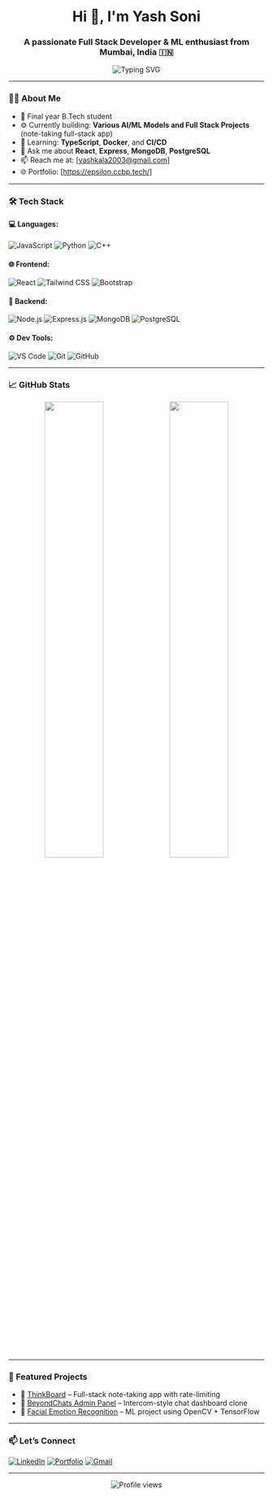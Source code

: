<h1 align="center">Hi 👋, I'm Yash Soni</h1>
<h3 align="center">A passionate Full Stack Developer & ML enthusiast from Mumbai, India 🇮🇳</h3>

<p align="center">
  <img src="https://readme-typing-svg.herokuapp.com?font=Fira+Code&size=20&pause=1000&color=00A8E8&center=true&vCenter=true&width=435&lines=Final+year+B.Tech+student;Full+Stack+%F0%9F%9A%80;Machine+Learning+%F0%9F%A4%96;Open+Source+Contributor" alt="Typing SVG" />
</p>

---

### 🧑‍💻 About Me

- 💼 Final year B.Tech student
- ⚙️ Currently building: **Various AI/ML Models and Full Stack Projects** (note-taking full-stack app)
- 🌱 Learning: **TypeScript**, **Docker**, and **CI/CD**
- 💬 Ask me about **React**, **Express**, **MongoDB**, **PostgreSQL**
- 📫 Reach me at: [yashkala2003@gmail.com]
- 🌐 Portfolio: [https://epsilon.ccbp.tech/]

---

### 🛠️ Tech Stack

#### 💻 Languages:
![JavaScript](https://img.shields.io/badge/-JavaScript-F7DF1E?logo=javascript&logoColor=black)
![Python](https://img.shields.io/badge/-Python-3776AB?logo=python&logoColor=white)
![C++](https://img.shields.io/badge/-C++-00599C?logo=c%2B%2B&logoColor=white)

#### 🌐 Frontend:
![React](https://img.shields.io/badge/-React-61DAFB?logo=react&logoColor=black)
![Tailwind CSS](https://img.shields.io/badge/-Tailwind%20CSS-06B6D4?logo=tailwindcss&logoColor=white)
![Bootstrap](https://img.shields.io/badge/-Bootstrap-7952B3?logo=bootstrap&logoColor=white)

#### 🔧 Backend:
![Node.js](https://img.shields.io/badge/-Node.js-339933?logo=node.js&logoColor=white)
![Express.js](https://img.shields.io/badge/-Express.js-000000?logo=express&logoColor=white)
![MongoDB](https://img.shields.io/badge/-MongoDB-47A248?logo=mongodb&logoColor=white)
![PostgreSQL](https://img.shields.io/badge/-PostgreSQL-4169E1?logo=postgresql&logoColor=white)

#### ⚙️ Dev Tools:
![VS Code](https://img.shields.io/badge/-VSCode-007ACC?logo=visual-studio-code&logoColor=white)
![Git](https://img.shields.io/badge/-Git-F05032?logo=git&logoColor=white)
![GitHub](https://img.shields.io/badge/-GitHub-181717?logo=github&logoColor=white)

---

### 📈 GitHub Stats

<p align="center">
  <img src="https://github-readme-stats.vercel.app/api?username=YashSoni2003&show_icons=true&theme=radical" width="48%" />
  <img src="https://github-readme-streak-stats.herokuapp.com/?user=YashSoni2003&theme=radical" width="48%" />
</p>

---

### 📌 Featured Projects

- 🔖 [ThinkBoard](https://github.com/YashSoni2003/ThinkBoard) – Full-stack note-taking app with rate-limiting
- 💬 [BeyondChats Admin Panel](https://github.com/YashSoni2003/BeyondChats) – Intercom-style chat dashboard clone
- 🧪 [Facial Emotion Recognition](https://github.com/YashSoni2003/FER-ML) – ML project using OpenCV + TensorFlow

---

### 📫 Let’s Connect

[![LinkedIn](https://img.shields.io/badge/-LinkedIn-0077B5?logo=linkedin&logoColor=white)]([https://linkedin.com/in/your-profile](https://www.linkedin.com/in/yash-soni-183851223/))
[![Portfolio](https://img.shields.io/badge/-Portfolio-000?logo=firefox&logoColor=white)](https://epsilon.ccbp.tech/)
[![Gmail](https://img.shields.io/badge/-Gmail-D14836?logo=gmail&logoColor=white)](mailto:yashkala2003@gmail.com)

---

<p align="center">
  <img src="https://komarev.com/ghpvc/?username=YashSoni2003&style=flat-square&color=blue" alt="Profile views" />
</p>
